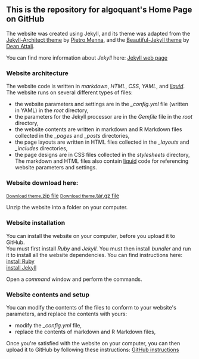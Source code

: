 ## This is the repository for algoquant's Home Page on GitHub

<a href="https://algoquant.github.io" title="algoquant's Home Page on GitHub" target="_blank"></a>

The website was created using Jekyll, and its theme was adapted from the 
<a href="https://github.com/pietromenna/jekyll-architect-theme" target="_blank"> Jekyll-Architect theme</a> 
by 
<a href="https://github.com/pietromenna" target="_blank"> Pietro Menna</a>, 
and the 
<a href="https://github.com/daattali/beautiful-jekyll" target="_blank"> Beautiful-Jekyll theme</a> 
by 
<a href="https://github.com/daattali" target="_blank"> Dean Attali</a>.

You can find more information about *Jekyll* here: [Jekyll web page](http://jekyllrb.com)


### Website architecture

The website code is written in *markdown*, *HTML*, *CSS*, *YAML*, and [*liquid*](https://shopify.github.io/liquid/).
The website runs on several different types of files: 

* the website parameters and settings are in the *\_config.yml* file (written in YAML) in the *root* directory,  
* the parameters for the Jekyll processor are in the *Gemfile* file in the *root* directory,  
* the website contents are written in markdown and R Markdown files collected in the *\_pages* and *\_posts* directories,  
* the page layouts are written in HTML files collected in the *\_layouts* and *\_includes* directories,  
* the page designs are in CSS files collected in the *stylesheets* directory,  
The markdown and HTML files also contain [liquid](https://shopify.github.io/liquid/) code for referencing website parameters and settings.  


### Website download here:

<a href="https://github.com/algoquant/algoquant.github.io/archive/master.zip" class="button">
  <small>Download theme</small>.zip file</a>  
<a href="https://github.com/algoquant/algoquant.github.io/archive/master.tar.gz" class="button">
  <small>Download theme</small>.tar.gz file</a>

Unzip the website into a folder on your computer.


### Website installation

You can install the website on your computer, before you upload it to GitHub.  
You must first install *Ruby* and *Jekyll*.  You must then install *bundler* and run it to install all the website dependencies. 
You can find instructions here:  
[install Ruby](https://www.ruby-lang.org/en/downloads/)  
[install Jekyll](https://help.github.com/articles/setting-up-your-github-pages-site-locally-with-jekyll/)

Open a *command* window and perform the commands. 


### Website contents and setup

You can modify the contents of the files to conform to your website's parameters, and replace the contents with yours:

* modify the *\_config.yml* file,  
* replace the contents of markdown and R Markdown files,  

Once you're satisfied with the website on your computer, you can then upload it to GitHub by following these instructions: [GitHub instructions](https://help.github.com/articles/using-jekyll-as-a-static-site-generator-with-github-pages/)

